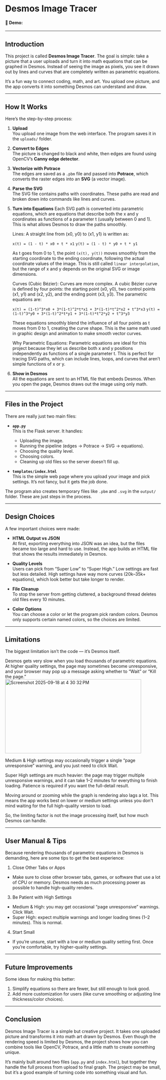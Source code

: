 # Desmos Image Tracer

#### 🎥 Demo: <URL HERE>

---

## Introduction

This project is called **Desmos Image Tracer**. The goal is simple: take a picture that a user uploads and turn it into math equations that can be graphed in Desmos. Instead of seeing the image as pixels, you see it drawn out by lines and curves that are completely written as parametric equations.  

It’s a fun way to connect coding, math, and art. You upload one picture, and the app converts it into something Desmos can understand and draw.

---

## How It Works

Here’s the step-by-step process:

1. **Upload**  
   You upload one image from the web interface. The program saves it in the `uploads/` folder.

2. **Convert to Edges**  
   The picture is changed to black and white, then edges are found using OpenCV’s **Canny edge detector**.

3. **Vectorize with Potrace**  
   The edges are saved as a `.pbm` file and passed into **Potrace**, which converts the raster edges into an **SVG** (a vector image).

4. **Parse the SVG**  
   The SVG file contains paths with coordinates. These paths are read and broken down into commands like lines and curves.

5. **Turn into Equations**
   Each SVG path is converted into parametric equations, which are equations that describe both the x and y coordinates as functions of a   parameter t (usually between 0 and 1). This is what allows Desmos to draw the paths smoothly.

   Lines:
   A straight line from (x0, y0) to (x1, y1) is written as:

   `x(t) = (1 - t) * x0 + t * x1`
   `y(t) = (1 - t) * y0 + t * y1`

   
   As t goes from 0 to 1, the point `(x(t), y(t))` moves smoothly from the starting coordinate to the ending coordinate, following the actual coordinate values of the image. This is still called `linear interpolation`, but the range of x and y depends on the original SVG or image dimensions.
   
   Curves (Cubic Bézier):
   Curves are more complex. A cubic Bézier curve is defined by four points: the starting point (x0, y0), two control points (x1, y1) and (x2, y2), and the ending point (x3, y3). The parametric equations are:
   
   `x(t) = (1-t)^3*x0 + 3*(1-t)^2*t*x1 + 3*(1-t)*t^2*x2 + t^3*x3`
   `y(t) = (1-t)^3*y0 + 3*(1-t)^2*t*y1 + 3*(1-t)*t^2*y2 + t^3*y3`
   
   
   These equations smoothly blend the influence of all four points as t moves from 0 to 1, creating the curve shape. This is the same math used in graphic design and animation to make smooth vector curves.
   
   Why Parametric Equations:
   Parametric equations are ideal for this project because they let us describe both x and y positions independently as functions of a single parameter t. This is perfect for tracing SVG paths, which can include lines, loops, and curves that aren’t simple functions of x or y.

7. **Show in Desmos**  
   All the equations are sent to an HTML file that embeds Desmos. When you open the page, Desmos draws out the image using only math.

---

## Files in the Project

There are really just two main files:

- **`app.py`**  
  This is the Flask server. It handles:  
  - Uploading the image.  
  - Running the pipeline (edges → Potrace → SVG → equations).  
  - Choosing the quality level.  
  - Choosing colors.  
  - Cleaning up old files so the server doesn’t fill up.  

- **`templates/index.html`**  
  This is the simple web page where you upload your image and pick settings. It’s not fancy, but it gets the job done.  

The program also creates temporary files like `.pbm` and `.svg` in the `output/` folder. These are just steps in the process.

---

## Design Choices

A few important choices were made:

- **HTML Output vs JSON**  
  At first, exporting everything into JSON was an idea, but the files became too large and hard to use. Instead, the app builds an HTML file that shows the results immediately in Desmos.

- **Quality Levels**  
  Users can pick from “Super Low” to “Super High.” Low settings are fast but less detailed. High settings have way more curves (20k–35k+ equations), which look better but take longer to render.

- **File Cleanup**  
  To stop the server from getting cluttered, a background thread deletes old files every 10 minutes.

- **Color Options**  
  You can choose a color or let the program pick random colors. Desmos only supports certain named colors, so the choices are limited.

---

## Limitations

The biggest limitation isn’t the code — it’s Desmos itself.

Desmos gets very slow when you load thousands of parametric equations. At higher quality settings, the page may sometimes become unresponsive, and your browser may pop up a message asking whether to “Wait” or “Kill the page.”
<img width="440" height="240" alt="Screenshot 2025-09-18 at 4 30 32 PM" src="https://github.com/user-attachments/assets/247a5a33-6132-4475-b795-b874ac47d7b8" />

Medium & High settings may occasionally trigger a single “page unresponsive” warning, and you just need to click Wait.

Super High settings are much heavier: the page may trigger multiple unresponsive warnings, and it can take 1–2 minutes for everything to finish loading. Patience is required if you want the full-detail result.

Moving around or zooming while the graph is rendering also lags a lot. This means the app works best on lower or medium settings unless you don't mind waiting for the full high-quality version to load.

So, the limiting factor is not the image processing itself, but how much Desmos can handle.

---

## User Manual & Tips

Because rendering thousands of parametric equations in Desmos is demanding, here are some tips to get the best experience:

1. Close Other Tabs or Apps
- Make sure to close other browser tabs, games, or software that use a lot of CPU or memory. Desmos needs as much processing power as possible to handle high-quality renders.

3. Be Patient with High Settings
- Medium & High: you may get occasional “page unresponsive” warnings. Click Wait.
- Super High: expect multiple warnings and longer loading times (1–2 minutes). This is normal.

4. Start Small
- If you’re unsure, start with a low or medium quality setting first. Once you’re comfortable, try higher-quality settings.

---

## Future Improvements

Some ideas for making this better:

1. Simplify equations so there are fewer, but still enough to look good.  
2. Add more customization for users (like curve smoothing or adjusting line thickness/color choices).

---

## Conclusion

Desmos Image Tracer is a simple but creative project. It takes one uploaded picture and transforms it into math art drawn by Desmos. Even though the rendering speed is limited by Desmos, the project shows how you can combine tools like OpenCV, Potrace, and a little math to create something unique.  

It’s mainly built around two files (`app.py` and `index.html`), but together they handle the full process from upload to final graph. The project may be small, but it’s a good example of turning code into something visual and fun.
